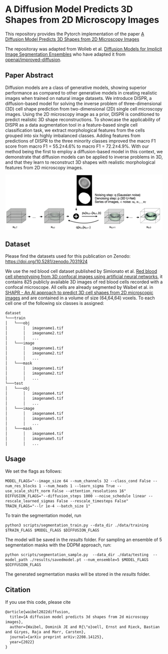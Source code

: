 # A Diffusion Model Predicts 3D Shapes from 2D Microscopy Images

This repository provides the Pytorch implementation of the paper [A Diffusion Model Predicts 3D Shapes from 2D Microscopy Images](https://arxiv.org/abs/2208.14125)

The repositoray was adapted from Wolleb et al. [Diffusion Models for Implicit Image Segmentation Ensembles](https://arxiv.org/abs/2112.03145) who have adapted it from [openai/improved-diffusion](https://github.com/openai/improved-diffusion).
## Paper Abstract
Diffusion models are a class of generative models, showing superior performance as compared to other generative models in creating realistic images when trained on natural image datasets. We introduce DISPR, a diffusion-based model for solving the inverse problem of three-dimensional (3D) cell shape prediction from two-dimensional (2D) single cell microscopy images. 
Using the 2D microscopy image as a prior, DISPR is conditioned to predict realistic 3D shape reconstructions. To showcase the applicability of DISPR as a data augmentation tool in a feature-based single cell classification task, we extract morphological features from the cells grouped into six highly imbalanced classes. 
Adding features from predictions of DISPR to the three minority classes improved the macro F1 score from macro F1 = 55.2±4.6% to macro F1 = 72.2±4.9%. 
With our method being the first to employ a diffusion-based model in this context, we demonstrate that diffusion models can be applied to inverse problems in 3D, and that they learn to reconstruct 3D shapes with realistic morphological features from 2D microscopy images.

<p align="center">
<img src="Figure/DiffusionSHAPR_Figures.001.png"  width="600" />
</p>

## Dataset
Please find the datasets used for this publication on Zenodo: https://doi.org/10.5281/zenodo.7031924

We use the red blood cell dataset published by Simionato et al. [Red blood cell phenotyping from 3D confocal images using artificial neural networks](https://journals.plos.org/ploscompbiol/article?id=10.1371/journal.pcbi.1008934), it contains 825 publicly available 3D images of red blood cells recorded with a confocal microscope. 
All cells are already segmented by Waibel et al. in [SHAPR - An AI approach to predict 3D cell shapes from 2D microscopic images](https://www.biorxiv.org/content/10.1101/2021.09.29.462353v1) and are contained in a volume of size (64,64,64) voxels. To each cell one of the following six classes is assigned: 
```
dataset
└───train
│   └───obj
│       │   imagename1.tif
│       │   imagename2.tif
│       │   ...
│   └───image
│       │   imagename1.tif
│       │   imagename2.tif
│       │   ...
│   └───mask
│       │   imagename1.tif
│       │   imagename2.tif
│       │   ...
└───test
│   └───obj
│       │   imagename4.tif
│       │   imagename5.tif
│       │   ...
│   └───image
│       │   imagename4.tif
│       │   imagename5.tif
│       │   ...
│   └───mask
│       │   imagename4.tif
│       │   imagename5.tif
│       │   ...

```

## Usage

We set the flags as follows:
```
MODEL_FLAGS="--image_size 64 --num_channels 32 --class_cond False --num_res_blocks 1 --num_heads 1 --learn_sigma True --use_scale_shift_norm False --attention_resolutions 16"
DIFFUSION_FLAGS="--diffusion_steps 1000 --noise_schedule linear --rescale_learned_sigmas False --rescale_timesteps False"
TRAIN_FLAGS="--lr 1e-4 --batch_size 1"
```
To train the segmentation model, run

```
python3 scripts/segmentation_train.py --data_dir ./data/training $TRAIN_FLAGS $MODEL_FLAGS $DIFFUSION_FLAGS
```
The model will be saved in the *results* folder.
For sampling an ensemble of 5 segmentation masks with the DDPM approach, run:

```
python scripts/segmentation_sample.py  --data_dir ./data/testing  --model_path ./results/savedmodel.pt --num_ensemble=5 $MODEL_FLAGS $DIFFUSION_FLAGS
```
The generated segmentation masks will be stored in the *results* folder.

## Citation
If you use this code, please cite

```
@article{waibel2022diffusion,
  title={A diffusion model predicts 3d shapes from 2d microscopy images},
  author={Waibel, Dominik JE and R{\"o}oell, Ernst and Rieck, Bastian and Giryes, Raja and Marr, Carsten},
  journal={arXiv preprint arXiv:2208.14125},
  year={2022}
}
```
